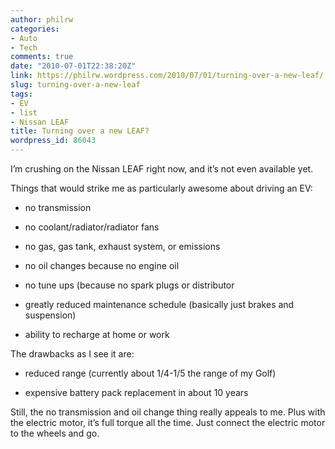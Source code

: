 ```yaml
---
author: philrw
categories:
- Auto
- Tech
comments: true
date: "2010-07-01T22:38:20Z"
link: https://philrw.wordpress.com/2010/07/01/turning-over-a-new-leaf/
slug: turning-over-a-new-leaf
tags:
- EV
- list
- Nissan LEAF
title: Turning over a new LEAF?
wordpress_id: 86043
---
```


I’m crushing on the Nissan LEAF right now, and it’s not even available yet.

Things that would strike me as particularly awesome about driving an EV:



	
  * no transmission

	
  * no coolant/radiator/radiator fans

	
  * no gas, gas tank, exhaust system, or emissions

	
  * no oil changes because no engine oil

	
  * no tune ups (because no spark plugs or distributor

	
  * greatly reduced maintenance schedule (basically just brakes and suspension)

	
  * ability to recharge at home or work


The drawbacks as I see it are:

	
  * reduced range (currently about 1/4-1/5 the range of my Golf)

	
  * expensive battery pack replacement in about 10 years


Still, the no transmission and oil change thing really appeals to me. Plus with the electric motor, it’s full torque all the time. Just connect the electric motor to the wheels and go.
